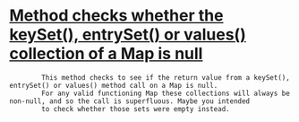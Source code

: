# [Method checks whether the keySet(), entrySet() or values() collection of a Map is null](http://fb-contrib.sourceforge.net/bugdescriptions.html#MUI_NULL_CHECK_ON_MAP_SUBSET_ACCESSOR)

			This method checks to see if the return value from a keySet(), entrySet() or values() method call on a Map is null.
			For any valid functioning Map these collections will always be non-null, and so the call is superfluous. Maybe you intended
			to check whether those sets were empty instead.